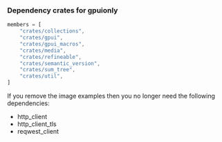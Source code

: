 
### Dependency crates for gpuionly

```rust
members = [
    "crates/collections",
    "crates/gpui",
    "crates/gpui_macros",
    "crates/media",
    "crates/refineable",
    "crates/semantic_version",
    "crates/sum_tree",
    "crates/util",
]
```

If you remove the image examples then you no longer need the following dependencies:

- http_client
- http_client_tls
- reqwest_client
